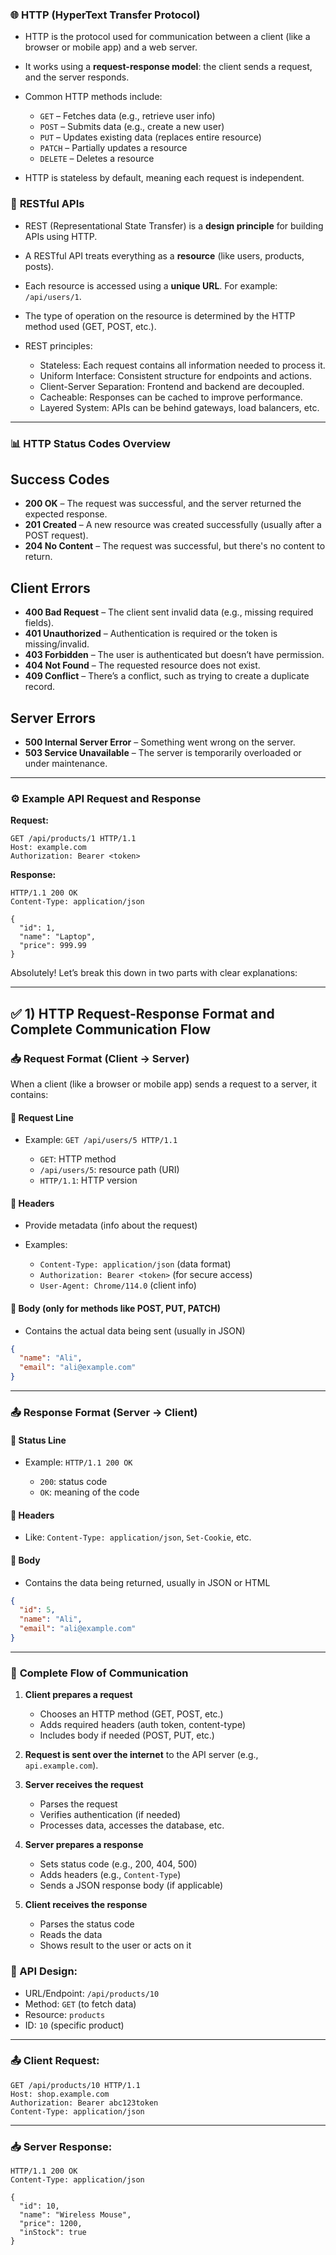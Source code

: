 
### 🌐 **HTTP (HyperText Transfer Protocol)**

* HTTP is the protocol used for communication between a client (like a browser or mobile app) and a web server.
* It works using a **request-response model**: the client sends a request, and the server responds.
* Common HTTP methods include:

  * `GET` – Fetches data (e.g., retrieve user info)
  * `POST` – Submits data (e.g., create a new user)
  * `PUT` – Updates existing data (replaces entire resource)
  * `PATCH` – Partially updates a resource
  * `DELETE` – Deletes a resource
* HTTP is stateless by default, meaning each request is independent.



### 🔁 **RESTful APIs**

* REST (Representational State Transfer) is a **design principle** for building APIs using HTTP.
* A RESTful API treats everything as a **resource** (like users, products, posts).
* Each resource is accessed using a **unique URL**. For example: `/api/users/1`.
* The type of operation on the resource is determined by the HTTP method used (GET, POST, etc.).
* REST principles:

  * Stateless: Each request contains all information needed to process it.
  * Uniform Interface: Consistent structure for endpoints and actions.
  * Client-Server Separation: Frontend and backend are decoupled.
  * Cacheable: Responses can be cached to improve performance.
  * Layered System: APIs can be behind gateways, load balancers, etc.

---

### 📊 **HTTP Status Codes Overview**

## Success Codes

* **200 OK** – The request was successful, and the server returned the expected response.
* **201 Created** – A new resource was created successfully (usually after a POST request).
* **204 No Content** – The request was successful, but there's no content to return.

## Client Errors

* **400 Bad Request** – The client sent invalid data (e.g., missing required fields).
* **401 Unauthorized** – Authentication is required or the token is missing/invalid.
* **403 Forbidden** – The user is authenticated but doesn’t have permission.
* **404 Not Found** – The requested resource does not exist.
* **409 Conflict** – There’s a conflict, such as trying to create a duplicate record.

## Server Errors

* **500 Internal Server Error** – Something went wrong on the server.
* **503 Service Unavailable** – The server is temporarily overloaded or under maintenance.

---

### ⚙️ Example API Request and Response

**Request:**

```http
GET /api/products/1 HTTP/1.1
Host: example.com
Authorization: Bearer <token>
```

**Response:**

```http
HTTP/1.1 200 OK
Content-Type: application/json

{
  "id": 1,
  "name": "Laptop",
  "price": 999.99
}
```

Absolutely! Let’s break this down in two parts with clear explanations:

---

## ✅ 1) **HTTP Request-Response Format and Complete Communication Flow**

### 📥 **Request Format (Client → Server)**

When a client (like a browser or mobile app) sends a request to a server, it contains:

#### 🔹 **Request Line**

* Example: `GET /api/users/5 HTTP/1.1`

  * `GET`: HTTP method
  * `/api/users/5`: resource path (URI)
  * `HTTP/1.1`: HTTP version

#### 🔹 **Headers**

* Provide metadata (info about the request)
* Examples:

  * `Content-Type: application/json` (data format)
  * `Authorization: Bearer <token>` (for secure access)
  * `User-Agent: Chrome/114.0` (client info)

#### 🔹 **Body** (only for methods like POST, PUT, PATCH)

* Contains the actual data being sent (usually in JSON)

```json
{
  "name": "Ali",
  "email": "ali@example.com"
}
```

---

### 📤 **Response Format (Server → Client)**

#### 🔹 **Status Line**

* Example: `HTTP/1.1 200 OK`

  * `200`: status code
  * `OK`: meaning of the code

#### 🔹 **Headers**

* Like: `Content-Type: application/json`, `Set-Cookie`, etc.

#### 🔹 **Body**

* Contains the data being returned, usually in JSON or HTML

```json
{
  "id": 5,
  "name": "Ali",
  "email": "ali@example.com"
}
```

---

### 🔄 **Complete Flow of Communication**

1. **Client prepares a request**

   * Chooses an HTTP method (GET, POST, etc.)
   * Adds required headers (auth token, content-type)
   * Includes body if needed (POST, PUT, etc.)

2. **Request is sent over the internet** to the API server (e.g., `api.example.com`).

3. **Server receives the request**

   * Parses the request
   * Verifies authentication (if needed)
   * Processes data, accesses the database, etc.

4. **Server prepares a response**

   * Sets status code (e.g., 200, 404, 500)
   * Adds headers (e.g., `Content-Type`)
   * Sends a JSON response body (if applicable)

5. **Client receives the response**

   * Parses the status code
   * Reads the data
   * Shows result to the user or acts on it



### 🔹 API Design:

* URL/Endpoint: `/api/products/10`
* Method: `GET` (to fetch data)
* Resource: `products`
* ID: `10` (specific product)

---

### 📤 Client Request:

```http
GET /api/products/10 HTTP/1.1
Host: shop.example.com
Authorization: Bearer abc123token
Content-Type: application/json
```

---

### 📥 Server Response:

```http
HTTP/1.1 200 OK
Content-Type: application/json

{
  "id": 10,
  "name": "Wireless Mouse",
  "price": 1200,
  "inStock": true
}
```


